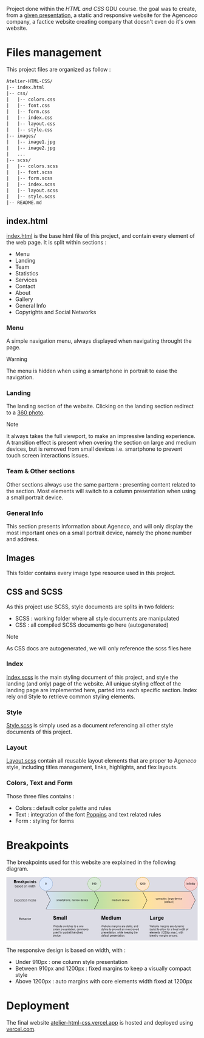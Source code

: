 Project done within the *HTML and CSS* GDU course.
the goal was to create, from a [given presentation](https://github.com/TheRealPikevchu/Atelier-HTML-CSS/blob/master/images/landingpage.jpg), a static and responsive website for the Agenc*eco* company, a factice website creating company that doesn't even do it's own website.

# Files management
This project files are organized as follow :
```
Atelier-HTML-CSS/
|-- index.html
|-- css/
|   |-- colors.css
|   |-- font.css
|   |-- form.css
|   |-- index.css
|   |-- layout.css
|   |-- style.css
|-- images/
|   |-- image1.jpg
|   |-- image2.jpg
|   ...
|-- scss/
|   |-- colors.scss
|   |-- font.scss
|   |-- form.scss
|   |-- index.scss
|   |-- layout.scss
|   |-- style.scss
|-- README.md
```
## index.html
[index.html](https://github.com/TheRealPikevchu/Atelier-HTML-CSS/blob/master/index.html) is the base html file of this project, and contain every element of the web page.
It is split within sections :
- Menu
- Landing
- Team
- Statistics
- Services
- Contact 
- About
- Gallery
- General Info
- Copyrights and Social Networks

### Menu
A simple navigation menu, always displayed when navigating throught the page.
> [!WARNING]
> The menu is hidden when using a smartphone in portrait to ease the navigation.

### Landing
The landing section of the website.
Clicking on the landing section redirect to a [360 photo](https://balades360.simois.ch/vtour-FTU/tour.html).
>[!NOTE]
>It always takes the full viewport, to make an impressive landing experience.
A transition effect is present when overing the section on large and medium devices, but is removed from small devices i.e. smartphone to prevent touch screen interactions issues.

### Team & Other sections
Other sections always use the same parttern : presenting content related to the section.
Most elements will switch to a column presentation when using a small portrait device.

### General Info
This section presents information about Agen*eco*, and will only display the most important ones on a small portrait device, namely the phone number and address.

## Images
This folder contains every image type resource used in this project.

## CSS and SCSS
As this project use SCSS, style documents are splits in two folders:
* SCSS : working folder where all style documents are manipulated
* CSS : all compiled SCSS documents go here (autogenerated)

>[!NOTE]
>As CSS docs are autogenerated, we will only reference the scss files here

### Index
[Index.scss](https://github.com/TheRealPikevchu/Atelier-HTML-CSS/blob/master/scss/index.scss) is the main styling document of this project, and style the landing (and only) page of the website.
All unique styling effect of the landing page are implemented here, parted into each specific section.
Index rely ond Style to retrieve common styling elements.

### Style
[Style.scss](https://github.com/TheRealPikevchu/Atelier-HTML-CSS/blob/master/scss/style.scss) is simply used as a document referencing all other style documents of this project.

### Layout
[Layout.scss](https://github.com/TheRealPikevchu/Atelier-HTML-CSS/blob/master/scss/layout.scss) contain all reusable layout elements that are proper to Agen*eco* style, including titles management, links, highlights, and flex layouts.

### Colors, Text and Form
Those three files contains :
- Colors : default color palette and rules
- Text : integration of the font [Poppins](https://fonts.google.com/specimen/Poppins) and text related rules
- Form : styling for forms

# Breakpoints
The breakpoints used for this website are explained in the following diagram.

![Break points diagram](https://github.com/TheRealPikevchu/Atelier-HTML-CSS/blob/master/drawings/breakpoints.drawio.png)

The responsive design is based on width, with :
- Under 910px : one column style presentation
- Between 910px and 1200px : fixed margins to keep a visually compact style
- Above 1200px : auto margins with core elements width fixed at 1200px

# Deployment
The final website [atelier-html-css.vercel.app](https://atelier-html-css.vercel.app/) is hosted and deployed using [vercel.com](https://vercel.com/).
